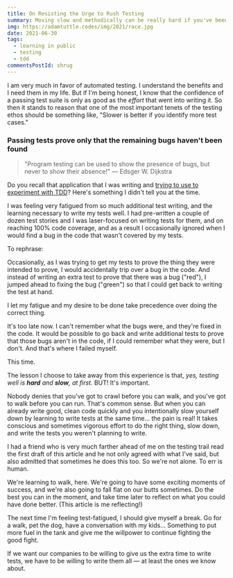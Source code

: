 ```yaml
---
title: On Resisting the Urge to Rush Testing
summary: Moving slow and methodically can be really hard if you've been training for years to move fast and break stuff.
img: https://adamtuttle.codes/img/2021/race.jpg
date: 2021-06-30
tags:
  - learning in public
  - testing
  - tdd
commentsPostId: shrug
---
```


I am very much in favor of automated testing. I understand the benefits and I need them in my life. But if I'm being honest, I know that the confidence of a passing test suite is only as good as the _effort_ that went into writing it. So then it stands to reason that one of the most important tenets of the testing ethos should be something like, "Slower is better if you identify more test cases."

### Passing tests prove only that the remaining bugs haven't been found

> "Program testing can be used to show the presence of bugs, but never to show their absence!" &mdash; Edsger W. Dijkstra

Do you recall that application that I was writing and [trying to use to experiment with TDD](https://adamtuttle.codes/tags/testing/)? Here's something I didn't tell you at the time.

I was feeling very fatigued from so much additional test writing, and the learning necessary to write my tests well. I had pre-written a couple of dozen test stories and I was laser-focused on writing tests for them, and on reaching 100% code coverage, and as a result I occasionally ignored when I would find a bug in the code that wasn't covered by my tests.

To rephrase:

Occasionally, as I was trying to get my tests to prove the thing they were intended to prove, I would accidentally trip over a bug in the code. And instead of writing an extra test to prove that there was a bug ("red"), I jumped ahead to fixing the bug ("green") so that I could get back to writing the test at hand.

I let my fatigue and my desire to be done take precedence over doing the correct thing.

It's too late now. I can't remember what the bugs were, and they're fixed in the code. It would be possible to go back and write additional tests to prove that those bugs aren't in the code, if I could remember what they were, but I don't. And that's where I failed myself.

This time.

The lesson I choose to take away from this experience is that, _yes, testing well is **hard** and **slow**, at first._ BUT! It's important.

Nobody denies that you've got to crawl before you can walk, and you've got to walk before you can run. That's common sense. But when you can already write good, clean code quickly and you intentionally slow yourself down by learning to write tests at the same time... the pain is real! It takes conscious and sometimes vigorous effort to do the right thing, slow down, and write the tests you weren't planning to write.

I had a friend who is very much farther ahead of me on the testing trail read the first draft of this article and he not only agreed with what I've said, but also admitted that sometimes he does this too. So we're not alone. To err is human.

We're learning to walk, here. We're going to have some exciting moments of success, and we're also going to fall flat on our butts sometimes. Do the best you can in the moment, and take time later to reflect on what you could have done better. (This article is me reflecting!)

The next time I'm feeling test-fatigued, I should give myself a break. Go for a walk, pet the dog, have a conversation with my kids... Something to put more fuel in the tank and give me the willpower to continue fighting the good fight.

If we want our companies to be willing to give us the extra time to write tests, we have to be willing to write them all &mdash; at least the ones we know about.
